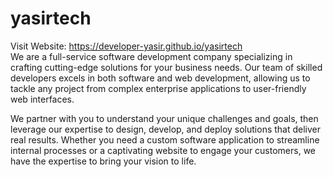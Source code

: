 # yasirtech
Visit Website: https://developer-yasir.github.io/yasirtech <br>
We are a full-service software development company specializing in crafting cutting-edge solutions for your business needs. Our team of skilled developers excels in both software and web development, allowing us to tackle any project from complex enterprise applications to user-friendly web interfaces.

We partner with you to understand your unique challenges and goals, then leverage our expertise to design, develop, and deploy solutions that deliver real results. Whether you need a custom software application to streamline internal processes or a captivating website to engage your customers, we have the expertise to bring your vision to life.
